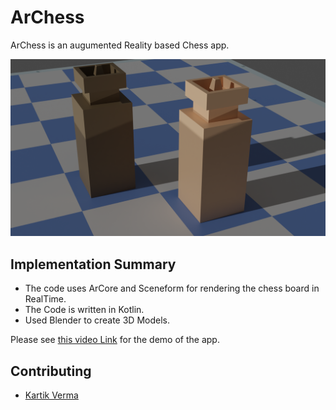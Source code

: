 # ArChess
ArChess is an augumented Reality based Chess app.

![Chess Image](./chess_image_show.png)

## Implementation Summary
* The code uses ArCore and Sceneform for rendering the chess board in RealTime.
* The Code is written in Kotlin.
* Used Blender to create 3D Models.

Please see [this video Link](https://www.youtube.com/watch?v=zw7qtOcUJNw) for the demo of the app.



## Contributing

* [Kartik Verma](https://github.com/vermakartik)